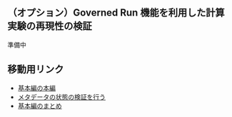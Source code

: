 ## （オプション）Governed Run 機能を利用した計算実験の再現性の検証

準備中

## 移動用リンク

* [基本編の本編](./get_started_with_dg_service.md)
* [メタデータの状態の検証を行う](./get_started/validate_metadata.md)
* [基本編のまとめ](./summary.md)

